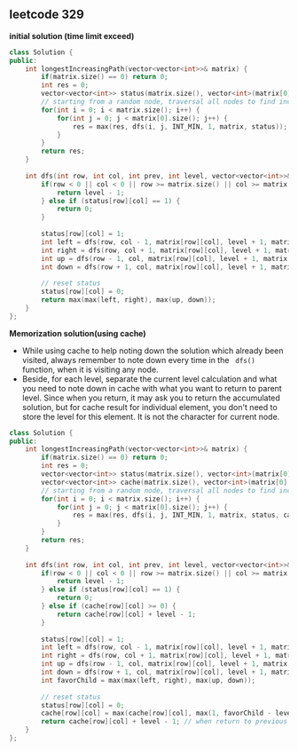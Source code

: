 leetcode 329
-------------------------
**initial solution (time limit exceed)**
```c++
class Solution {
public:
    int longestIncreasingPath(vector<vector<int>>& matrix) {
        if(matrix.size() == 0) return 0;
        int res = 0;
        vector<vector<int>> status(matrix.size(), vector<int>(matrix[0].size(), 0)); // 0-unvisited, 1-visiting
        // starting from a random node, traversal all nodes to find increasing path
        for(int i = 0; i < matrix.size(); i++) {
            for(int j = 0; j < matrix[0].size(); j++) {
                res = max(res, dfs(i, j, INT_MIN, 1, matrix, status));
            }
        }
        return res;
    }
    
    int dfs(int row, int col, int prev, int level, vector<vector<int>>& matrix, vector<vector<int>>& status) {
        if(row < 0 || col < 0 || row >= matrix.size() || col >= matrix[0].size() || matrix[row][col] <= prev) {
            return level - 1;
        } else if (status[row][col] == 1) {
            return 0;
        }
        
        status[row][col] = 1;
        int left = dfs(row, col - 1, matrix[row][col], level + 1, matrix, status);
        int right = dfs(row, col + 1, matrix[row][col], level + 1, matrix, status);
        int up = dfs(row - 1, col, matrix[row][col], level + 1, matrix, status);
        int down = dfs(row + 1, col, matrix[row][col], level + 1, matrix, status);
        
        // reset status
        status[row][col] = 0;
        return max(max(left, right), max(up, down));
    }
};
```
**Memorization solution(using cache)**
- While using cache to help noting down the solution which already been visited, always remember to note down every time in the ``` dfs()``` function, when it is visiting any node.
- Beside, for each level, separate the current level calculation and what you need to note down in cache with what you want to return to parent level. Since when you return, it may ask you to return the accumulated solution, but for cache result for individual element, you don't need to store the level for this element. It is not the character for current node.
```cpp
class Solution {
public:
    int longestIncreasingPath(vector<vector<int>>& matrix) {
        if(matrix.size() == 0) return 0;
        int res = 0;
        vector<vector<int>> status(matrix.size(), vector<int>(matrix[0].size(), 0)); // 0-unvisited, 1-visiting
        vector<vector<int>> cache(matrix.size(), vector<int>(matrix[0].size(), -1));
        // starting from a random node, traversal all nodes to find increasing path
        for(int i = 0; i < matrix.size(); i++) {
            for(int j = 0; j < matrix[0].size(); j++) {
                res = max(res, dfs(i, j, INT_MIN, 1, matrix, status, cache));
            }
        }
        return res;
    }
    
    int dfs(int row, int col, int prev, int level, vector<vector<int>>& matrix, vector<vector<int>>& status, vector<vector<int>>& cache) {
        if(row < 0 || col < 0 || row >= matrix.size() || col >= matrix[0].size() || matrix[row][col] <= prev) {
            return level - 1;
        } else if (status[row][col] == 1) {
            return 0;
        } else if (cache[row][col] >= 0) {
            return cache[row][col] + level - 1;
        }
        
        status[row][col] = 1;
        int left = dfs(row, col - 1, matrix[row][col], level + 1, matrix, status, cache);
        int right = dfs(row, col + 1, matrix[row][col], level + 1, matrix, status, cache);
        int up = dfs(row - 1, col, matrix[row][col], level + 1, matrix, status, cache);
        int down = dfs(row + 1, col, matrix[row][col], level + 1, matrix, status, cache);
        int favorChild = max(max(left, right), max(up, down));
        
        // reset status
        status[row][col] = 0;
        cache[row][col] = max(cache[row][col], max(1, favorChild - level + 1)); // deal with only current element
        return cache[row][col] + level - 1; // when return to previous level, need to consider the accumulated level count
    }
};
```
